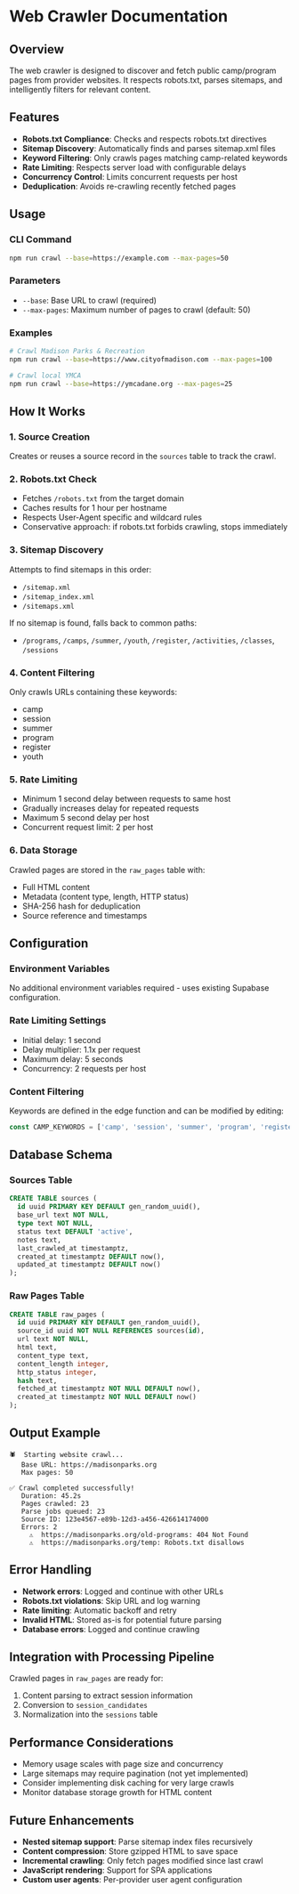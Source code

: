 # Web Crawler Documentation

## Overview

The web crawler is designed to discover and fetch public camp/program pages from provider websites. It respects robots.txt, parses sitemaps, and intelligently filters for relevant content.

## Features

- **Robots.txt Compliance**: Checks and respects robots.txt directives
- **Sitemap Discovery**: Automatically finds and parses sitemap.xml files
- **Keyword Filtering**: Only crawls pages matching camp-related keywords
- **Rate Limiting**: Respects server load with configurable delays
- **Concurrency Control**: Limits concurrent requests per host
- **Deduplication**: Avoids re-crawling recently fetched pages

## Usage

### CLI Command
```bash
npm run crawl --base=https://example.com --max-pages=50
```

### Parameters
- `--base`: Base URL to crawl (required)
- `--max-pages`: Maximum number of pages to crawl (default: 50)

### Examples
```bash
# Crawl Madison Parks & Recreation
npm run crawl --base=https://www.cityofmadison.com --max-pages=100

# Crawl local YMCA
npm run crawl --base=https://ymcadane.org --max-pages=25
```

## How It Works

### 1. Source Creation
Creates or reuses a source record in the `sources` table to track the crawl.

### 2. Robots.txt Check
- Fetches `/robots.txt` from the target domain
- Caches results for 1 hour per hostname
- Respects User-Agent specific and wildcard rules
- Conservative approach: if robots.txt forbids crawling, stops immediately

### 3. Sitemap Discovery
Attempts to find sitemaps in this order:
- `/sitemap.xml`
- `/sitemap_index.xml` 
- `/sitemaps.xml`

If no sitemap is found, falls back to common paths:
- `/programs`, `/camps`, `/summer`, `/youth`, `/register`, `/activities`, `/classes`, `/sessions`

### 4. Content Filtering
Only crawls URLs containing these keywords:
- camp
- session
- summer
- program
- register
- youth

### 5. Rate Limiting
- Minimum 1 second delay between requests to same host
- Gradually increases delay for repeated requests
- Maximum 5 second delay per host
- Concurrent request limit: 2 per host

### 6. Data Storage
Crawled pages are stored in the `raw_pages` table with:
- Full HTML content
- Metadata (content type, length, HTTP status)
- SHA-256 hash for deduplication
- Source reference and timestamps

## Configuration

### Environment Variables
No additional environment variables required - uses existing Supabase configuration.

### Rate Limiting Settings
- Initial delay: 1 second
- Delay multiplier: 1.1x per request
- Maximum delay: 5 seconds
- Concurrency: 2 requests per host

### Content Filtering
Keywords are defined in the edge function and can be modified by editing:
```typescript
const CAMP_KEYWORDS = ['camp', 'session', 'summer', 'program', 'register', 'youth'];
```

## Database Schema

### Sources Table
```sql
CREATE TABLE sources (
  id uuid PRIMARY KEY DEFAULT gen_random_uuid(),
  base_url text NOT NULL,
  type text NOT NULL,
  status text DEFAULT 'active',
  notes text,
  last_crawled_at timestamptz,
  created_at timestamptz DEFAULT now(),
  updated_at timestamptz DEFAULT now()
);
```

### Raw Pages Table
```sql
CREATE TABLE raw_pages (
  id uuid PRIMARY KEY DEFAULT gen_random_uuid(),
  source_id uuid NOT NULL REFERENCES sources(id),
  url text NOT NULL,
  html text,
  content_type text,
  content_length integer,
  http_status integer,
  hash text,
  fetched_at timestamptz NOT NULL DEFAULT now(),
  created_at timestamptz NOT NULL DEFAULT now()
);
```

## Output Example

```
🕷️  Starting website crawl...
   Base URL: https://madisonparks.org
   Max pages: 50

✅ Crawl completed successfully!
   Duration: 45.2s
   Pages crawled: 23
   Parse jobs queued: 23
   Source ID: 123e4567-e89b-12d3-a456-426614174000
   Errors: 2
     ⚠️  https://madisonparks.org/old-programs: 404 Not Found
     ⚠️  https://madisonparks.org/temp: Robots.txt disallows
```

## Error Handling

- **Network errors**: Logged and continue with other URLs
- **Robots.txt violations**: Skip URL and log warning
- **Rate limiting**: Automatic backoff and retry
- **Invalid HTML**: Stored as-is for potential future parsing
- **Database errors**: Logged and continue crawling

## Integration with Processing Pipeline

Crawled pages in `raw_pages` are ready for:
1. Content parsing to extract session information
2. Conversion to `session_candidates`
3. Normalization into the `sessions` table

## Performance Considerations

- Memory usage scales with page size and concurrency
- Large sitemaps may require pagination (not yet implemented)
- Consider implementing disk caching for very large crawls
- Monitor database storage growth for HTML content

## Future Enhancements

- **Nested sitemap support**: Parse sitemap index files recursively
- **Content compression**: Store gzipped HTML to save space
- **Incremental crawling**: Only fetch pages modified since last crawl
- **JavaScript rendering**: Support for SPA applications
- **Custom user agents**: Per-provider user agent configuration